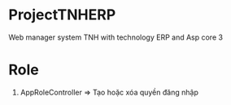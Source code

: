 # ProjectTNHERP
Web manager system TNH with technology ERP and Asp core 3
# Role
 1. AppRoleController => Tạo hoặc xóa quyền đăng nhập
